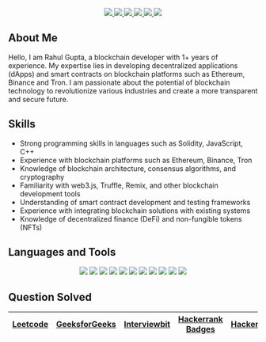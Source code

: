 <p align="center">
  <a href="mailto:rghanks01@gmail.com"> 
   <img src="https://img.shields.io/badge/Gmail-D14836?style=for-the-badge&logo=gmail&logoColor=white">
  </a>
  <a href="https://twitter.com/_rghanks" target="_blank">
    <img src="https://img.shields.io/badge/Twitter-1DA1F2?style=for-the-badge&logo=twitter&logoColor=white">
  </a>
  <a href="https://instagram.com/_rghanks" target="_blank">
   <img src="https://img.shields.io/badge/Instagram-E4405F?style=for-the-badge&logo=instagram&logoColor=white">
  </a>
  <a href="https://github.com/rghanks" target="_blank">
   <img src="https://img.shields.io/badge/Github-black?style=for-the-badge&logo=github&logoColor=white">
  </a>
  <a href="https://www.linkedin.com/in/rghanks/" target="_blank">
    <img src="https://img.shields.io/badge/LinkedIn-0077B5?style=for-the-badge&logo=linkedin&logoColor=white">
  </a>
  <a href="https://rghanks.hashnode.dev" target="_blank">
    <img src="https://img.shields.io/badge/Hashnode-2962FF?style=for-the-badge&logo=hashnode&logoColor=white">
  </a>
 
## About Me
<p>
Hello, I am Rahul Gupta, a blockchain developer with 1+ years of experience. My expertise lies in developing decentralized applications (dApps) and smart contracts on blockchain platforms such as Ethereum, Binance and Tron. I am passionate about the potential of blockchain technology to revolutionize various industries and create a more transparent and secure future.


</p>
</details>


## Skills
- Strong programming skills in languages such as Solidity, JavaScript, C++
- Experience with blockchain platforms such as Ethereum, Binance, Tron
- Knowledge of blockchain architecture, consensus algorithms, and cryptography
- Familiarity with web3.js, Truffle, Remix, and other blockchain development tools
- Understanding of smart contract development and testing frameworks
- Experience with integrating blockchain solutions with existing systems
- Knowledge of decentralized finance (DeFi) and non-fungible tokens (NFTs)



## Languages and Tools
<p align="center">
<!--   <img src="https://img.shields.io/badge/Language-5091CD?style=for-the-badge&logo=c&logoColor=white"> -->
  <img src="https://img.shields.io/badge/C++-02A9FF?style=for-the-badge&logo=cplusplus&logoColor=white">
<!--   <img src="https://img.shields.io/badge/Python-FFD43B?style=for-the-badge&logo=python&logoColor=blue"> -->
  <img src="https://img.shields.io/badge/Solidity-e6e6e6?style=for-the-badge&logo=solidity&logoColor=black">
  <img src="https://img.shields.io/badge/JavaScript-323330?style=for-the-badge&logo=javascript&logoColor=F7DF1E">
  <img src="https://img.shields.io/badge/HTML5-E34F26?style=for-the-badge&logo=html5&logoColor=white">
  <img src="https://img.shields.io/badge/CSS3-1572B6?style=for-the-badge&logo=css3&logoColor=white">
  <img src="https://img.shields.io/badge/React-20232A?style=for-the-badge&logo=react&logoColor=61DAFB">
  <img src="https://img.shields.io/badge/Node.Js?style=for-the-badge&logo=Node.js&logoColor=white">
  <img src="https://img.shields.io/badge/GIT-E44C30?style=for-the-badge&logo=git&logoColor=white">
  <img src="https://img.shields.io/badge/GitHub-100000?style=for-the-badge&logo=github&logoColor=white">
  <img src="https://img.shields.io/badge/Ethereum-3C3C3D?style=for-the-badge&logo=ethereum&logoColor=white">
  <img src="https://img.shields.io/badge/OpenZeppelin-4E5EE4?logo=OpenZeppelin&logoColor=fff&style=for-the-badge">
</p>



  
## Question Solved

| [Leetcode](https://leetcode.com/rghanks/) | [GeeksforGeeks](https://auth.geeksforgeeks.org/user/rghanks/practice) |  [Interviewbit](https://interviewbit.com/profile/rghanks/solved-problems) | [Hackerrank Badges](https://www.hackerrank.com/rghanks)| [HackerEarth](https://www.hackerearth.com/@rghanks) |
|-|-|-|-|-|
  
  

  

